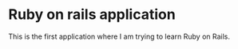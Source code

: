 # Ruby on rails application

This is the first application where I am trying to learn Ruby on Rails.


